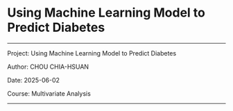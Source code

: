 
# Using Machine Learning Model to Predict Diabetes 
---
Project: Using Machine Learning Model to Predict Diabetes 

Author: CHOU CHIA-HSUAN

Date: 2025-06-02

Course: Multivariate Analysis

---

